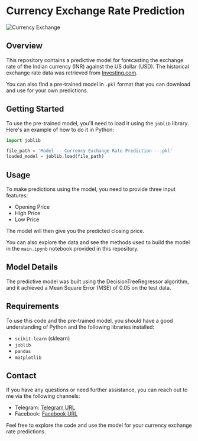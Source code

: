 # Currency Exchange Rate Prediction

![Currency Exchange](https://img.freepik.com/premium-vector/currency-exchange-money-dollar-euro-golden-round-currency-coins_172107-1946.jpg?w=1380)

## Overview

This repository contains a predictive model for forecasting the exchange rate of the Indian currency (INR) against the US dollar (USD). The historical exchange rate data was retrieved from [Investing.com](https://www.investing.com/currencies/usd-inr-historical-data).

You can also find a pre-trained model in `.pkl` format that you can download and use for your own predictions.

## Getting Started

To use the pre-trained model, you'll need to load it using the `joblib` library. Here's an example of how to do it in Python:

```python
import joblib

file_path = 'Model -- Currency Exchange Rate Prediction --.pkl'
loaded_model = joblib.load(file_path)
```
## Usage

To make predictions using the model, you need to provide three input features:

- Opening Price
- High Price
- Low Price

The model will then give you the predicted closing price.

You can also explore the data and see the methods used to build the model in the `main.ipynb` notebook provided in this repository.

## Model Details

The predictive model was built using the DecisionTreeRegressor algorithm, and it achieved a Mean Square Error (MSE) of 0.05 on the test data.

## Requirements

To use this code and the pre-trained model, you should have a good understanding of Python and the following libraries installed:

- `scikit-learn` (sklearn)
- `joblib`
- `pandas`
- `matplotlib`

## Contact

If you have any questions or need further assistance, you can reach out to me via the following channels:

- Telegram: [Telegram URL](https://t.me/ha12qw)
- Facebook: [Facebook URL](https://www.facebook.com/profile.php?id=100049592914479)

Feel free to explore the code and use the model for your currency exchange rate predictions.
